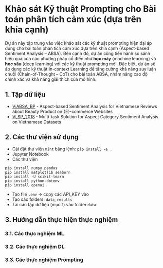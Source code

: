 # Khảo sát Kỹ thuật Prompting cho Bài toán phân tích cảm xúc (dựa trên khía cạnh)

Dự án này tập trung vào việc khảo sát các kỹ thuật prompting hiện đại áp dụng cho bài toán phân tích cảm xúc dựa trên khía cạnh (Aspect-based Sentiment Analysis – ABSA). Bên cạnh đó, dự án cũng tiến hành so sánh hiệu quả của các phương pháp cổ điển như **học máy** (machine learning) và **học sâu** (deep learning) với các kỹ thuật prompting mới. Đặc biệt, dự án sẽ áp dụng các kỹ thuật In-context Learning để tăng cường khả năng suy luận chuỗi (Chain-of-Thought – CoT) cho bài toán ABSA, nhằm nâng cao độ chính xác và khả năng giải thích của mô hình.

## 1. Tập dữ liệu
* [ViABSA_BP](https://github.com/linh222/Aspect-based-Sentiment-Analysis-for-Vietnamese-Reviews-about-Beauty-Product-on-E-commerce-Websites) - Aspect-based Sentiment Analysis for Vietnamese Reviews about Beauty Product on {E}-commerce Websites
* [VLSP_2018](https://github.com/ds4v/absa-vlsp-2018) - Multi-task Solution for Aspect Category Sentiment Analysis on Vietnamese Datasets

## 2. Các thư viện sử dụng

* Cài đặt thư viện ```mint``` băng lệnh: ```pip install -e .```
* Jupyter Notebook
* Các thư viện

```
pip install numpy pandas
pip install matplotlib seaborn
pip install -U scikit-learn
pip install python-dotenv
pip install openai
```
* Tạo file ```.env``` -> copy các API_KEY vào
* Tạo các folders: ```data```, ```results```
* Tải các tập dữ liệu (mục 1) vào folder ```data```

## 3. Hướng dẫn thực hiện thực nghiệm
### 3.1. Các thực nghiệm ML

### 3.2. Các thực nghiệm DL

### 3.3. Các thực nghiệm Prompting

